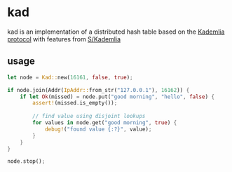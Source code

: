 # kad

kad is an implementation of a distributed hash table based on the [Kademlia protocol](https://pdos.csail.mit.edu/~petar/papers/maymounkov-kademlia-lncs.pdf) with features from [S/Kademlia](https://ieeexplore.ieee.org/document/4447808/) 

## usage

```rust
let node = Kad::new(16161, false, true);

if node.join(Addr(IpAddr::from_str("127.0.0.1"), 16162)) {
    if let Ok(missed) = node.put("good morning", "hello", false) {
        assert!(missed.is_empty());
        
        // find value using disjoint lookups
        for values in node.get("good morning", true) {
            debug!("found value {:?}", value);
        }
    }
}

node.stop();
```